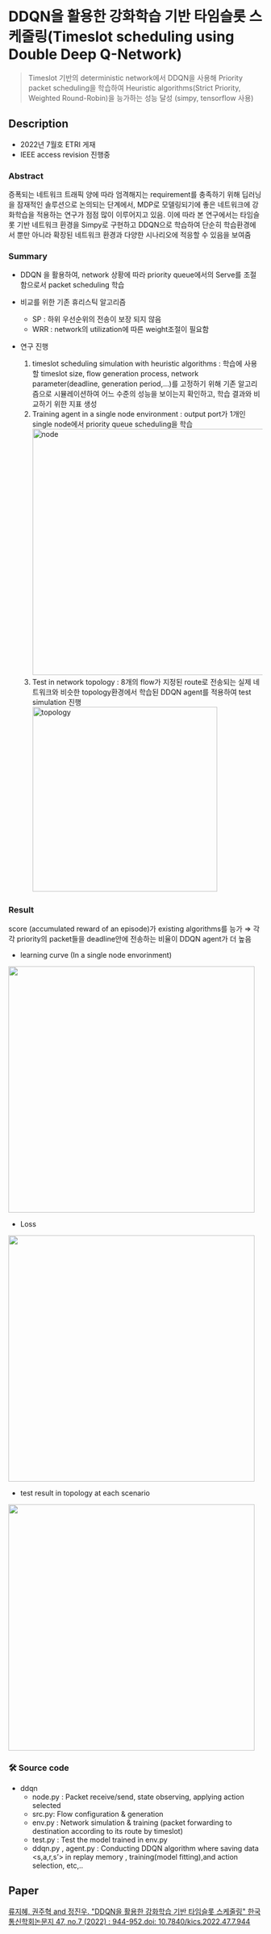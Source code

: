 # DDQN을 활용한 강화학습 기반 타임슬롯 스케줄링(**Timeslot scheduling using Double Deep Q-Network**)


> Timeslot 기반의 deterministic network에서 DDQN을 사용해 Priority packet scheduling을 학습하여 Heuristic algorithms(Strict Priority, Weighted Round-Robin)을 능가하는 성능 달성 (simpy, tensorflow 사용)

## Description


- 2022년 7월호 ETRI 게재
- IEEE access revision 진행중

### Abstract

증폭되는 네트워크 트래픽 양에 따라 엄격해지는 requirement를 충족하기 위해 딥러닝을 잠재적인 솔루션으로 논의되는 단계에서, MDP로 모델링되기에 좋은 네트워크에 강화학습을 적용하는 연구가 점점 많이 이루어지고 있음. 이에 따라 본 연구에서는 타임슬롯 기반 네트워크 환경을 Simpy로 구현하고 DDQN으로 학습하여 단순히 학습환경에서 뿐만 아니라 확장된 네트워크 환경과 다양한 시나리오에 적응할 수 있음을 보여줌

### Summary

- DDQN 을 활용하여, network 상황에 따라 priority queue에서의 Serve를 조절함으로서 packet scheduling 학습


- 비교를 위한 기존 휴리스틱 알고리즘
    - SP : 하위 우선순위의 전송이 보장 되지 않음
    - WRR : network의 utilization에 따른 weight조절이 필요함
- 연구 진행
    1. timeslot scheduling simulation with heuristic algorithms : 학습에 사용할 timeslot size, flow generation process, network parameter(deadline, generation period,…)를 고정하기 위해 기존 알고리즘으로 시뮬레이션하여 어느 수준의 성능을 보이는지 확인하고, 학습 결과와 비교하기 위한 지표 생성
    2. Training agent in a single node environment : output port가 1개인 single node에서 priority queue scheduling을 학습
      <img width="488" alt="node" src="https://user-images.githubusercontent.com/61912635/190987229-ee093194-1c38-43fa-b9db-0cc7d37b7ce6.png">           
    3. Test in network topology : 8개의 flow가 지정된 route로 전송되는 실제 네트워크와 비슷한 topology환경에서 학습된 DDQN agent를 적용하여 test simulation 진행  
      <img width="366" alt="topology" src="https://user-images.githubusercontent.com/61912635/190987220-1dba8aed-761e-4cf1-9be9-428c42b72cd8.png">

### Result

score (accumulated reward of an episode)가 existing algorithms를 능가 ⇒ 각각 priority의 packet들을 deadline안에 전송하는 비율이 DDQN agent가 더 높음 

- learning curve (In a single node envorinment)  
<img width="488" src="https://user-images.githubusercontent.com/61912635/190987235-9dd59ac4-32d7-4a41-8c80-ac06dcd79dbd.png">  

- Loss    
<img width="488" src="https://user-images.githubusercontent.com/61912635/190987230-bd67261b-99bb-48d7-96a3-eb11e6d8d853.png">  
    
- test result in topology at each scenario  
<img width="488" src="https://user-images.githubusercontent.com/61912635/190987232-cd48bd9f-b6bb-470b-8d64-c750c6ab51f4.png">  
    

### 🛠 Source code

- ddqn
    - node.py : Packet receive/send, state observing, applying action selected
    - src.py: Flow configuration & generation
    - env.py : Network simulation & training (packet forwarding to destination according to its route by timeslot)
    - test.py : Test the model trained in env.py
    - ddqn.py , agent.py : Conducting DDQN algorithm where saving data <s,a,r,s’> in replay memory , training(model fitting),and action selection, etc,..




Paper
----

[류지혜, 권주혁 and 정진우. "DDQN을 활용한 강화학습 기반 타임슬롯 스케줄링" 한국통신학회논문지 47, no.7 (2022) : 944-952.doi: 10.7840/kics.2022.47.7.944](https://www.kci.go.kr/kciportal/ci/sereArticleSearch/ciSereArtiView.kci?sereArticleSearchBean.artiId=ART002861752)

